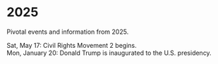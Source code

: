 # 2025
Pivotal events and information from 2025.

Sat, May 17: Civil Rights Movement 2 begins.<br/>
Mon, January 20: Donald Trump is inaugurated to the U.S. presidency. 

